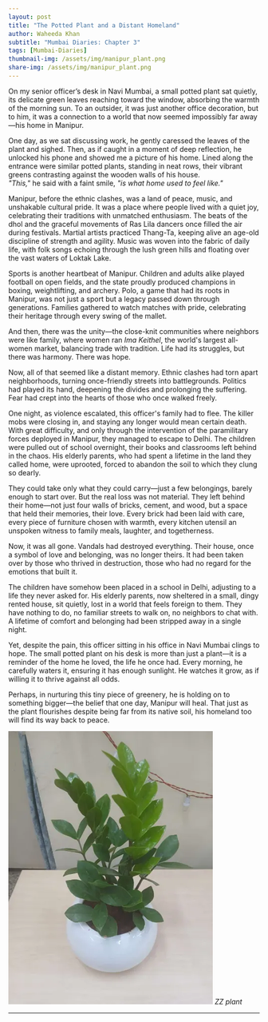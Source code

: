 ```yaml
---
layout: post
title: "The Potted Plant and a Distant Homeland"
author: Waheeda Khan
subtitle: "Mumbai Diaries: Chapter 3"
tags: [Mumbai-Diaries]
thumbnail-img: /assets/img/manipur_plant.png
share-img: /assets/img/manipur_plant.png
---
```


On my senior officer’s desk in Navi Mumbai, a small potted plant sat quietly, its delicate green leaves reaching toward the window, absorbing the warmth of the morning sun. To an outsider, it was just another office decoration, but to him, it was a connection to a world that now seemed impossibly far away—his home in Manipur.

One day, as we sat discussing work, he gently caressed the leaves of the plant and sighed. Then, as if caught in a moment of deep reflection, he unlocked his phone and showed me a picture of his home. Lined along the entrance were similar potted plants, standing in neat rows, their vibrant greens contrasting against the wooden walls of his house.  
*"This,"* he said with a faint smile, *"is what home used to feel like."*

Manipur, before the ethnic clashes, was a land of peace, music, and unshakable cultural pride. It was a place where people lived with a quiet joy, celebrating their traditions with unmatched enthusiasm. The beats of the dhol and the graceful movements of Ras Lila dancers once filled the air during festivals. Martial artists practiced Thang-Ta, keeping alive an age-old discipline of strength and agility. Music was woven into the fabric of daily life, with folk songs echoing through the lush green hills and floating over the vast waters of Loktak Lake.

Sports is another heartbeat of Manipur. Children and adults alike played football on open fields, and the state proudly produced champions in boxing, weightlifting, and archery. Polo, a game that had its roots in Manipur, was not just a sport but a legacy passed down through generations. Families gathered to watch matches with pride, celebrating their heritage through every swing of the mallet.

And then, there was the unity—the close-knit communities where neighbors were like family, where women ran *Ima Keithel*, the world's largest all-women market, balancing trade with tradition. Life had its struggles, but there was harmony. There was hope.

Now, all of that seemed like a distant memory. Ethnic clashes had torn apart neighborhoods, turning once-friendly streets into battlegrounds. Politics had played its hand, deepening the divides and prolonging the suffering. Fear had crept into the hearts of those who once walked freely.

One night, as violence escalated, this officer's family had to flee. The killer mobs were closing in, and staying any longer would mean certain death. With great difficulty, and only through the intervention of the paramilitary forces deployed in Manipur, they managed to escape to Delhi. The children were pulled out of school overnight, their books and classrooms left behind in the chaos. His elderly parents, who had spent a lifetime in the land they called home, were uprooted, forced to abandon the soil to which they clung so dearly.

They could take only what they could carry—just a few belongings, barely enough to start over. But the real loss was not material. They left behind their home—not just four walls of bricks, cement, and wood, but a space that held their memories, their love. Every brick had been laid with care, every piece of furniture chosen with warmth, every kitchen utensil an unspoken witness to family meals, laughter, and togetherness.

Now, it was all gone. Vandals had destroyed everything. Their house, once a symbol of love and belonging, was no longer theirs. It had been taken over by those who thrived in destruction, those who had no regard for the emotions that built it.

The children have somehow been placed in a school in Delhi, adjusting to a life they never asked for. His elderly parents, now sheltered in a small, dingy rented house, sit quietly, lost in a world that feels foreign to them. They have nothing to do, no familiar streets to walk on, no neighbors to chat with. A lifetime of comfort and belonging had been stripped away in a single night.

Yet, despite the pain, this officer sitting in his office in Navi Mumbai clings to hope. The small potted plant on his desk is more than just a plant—it is a reminder of the home he loved, the life he once had. Every morning, he carefully waters it, ensuring it has enough sunlight. He watches it grow, as if willing it to thrive against all odds.

Perhaps, in nurturing this tiny piece of greenery, he is holding on to something bigger—the belief that one day, Manipur will heal. That just as the plant flourishes despite being far from its native soil, his homeland too will find its way back to peace.

![Manipur Plant](/assets/img/manipur_plant.png)
*ZZ plant*  

---